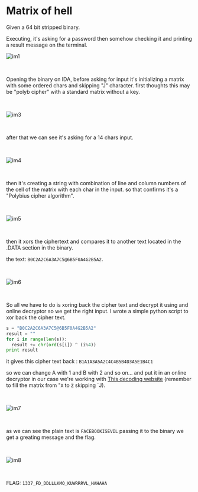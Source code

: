 # Matrix of hell

Given a 64 bit stripped binary.

Executing, it's asking for a password then somehow checking it and printing a result message on the terminal.
<br>

![im1](executing.png)

<br>


Opening the binary on IDA, before asking for input it's initializing a matrix with some ordered chars and skipping "J" character.
first thoughts this may be "polyb cipher" with a standard matrix without a key.

<br>

![im3](matrix.png)

<br>

after that we can see it's asking for a 14 chars input.

<br>

![im4](input.png)


<br>

then it's creating a string with combination of line and column numbers of the cell of the matrix with each char in the input.
so that confirms it's a "Polybius cipher algorithm".

<br>


![im5](pol.png)


<br>

then it xors the ciphertext and compares it to another text located in the .DATA section in the binary.

the text: `B0C2A2C6A3A7C5@6B5F0A4G2B5A2`.

<br>

![im6](xor.png)

<br>

So all we have to do is xoring back the cipher text and decrypt it using and online decryptor so we get the right input.
I wrote a simple python script to xor back the cipher text.

```python
s = "B0C2A2C6A3A7C5@6B5F0A4G2B5A2"
result = ""
for i in range(len(s)):
  result += chr(ord(s[i]) ^ (i%4))
print result
```

it gives this cipher text back : `B1A1A3A5A2C4C4B5B4D3A5E1B4C1`

so we can change A with 1 and B with 2 and so on... and put it in an online decryptor in our case we're working with
[This decoding website](https://www.dcode.fr/chiffre-polybe) (remember to fill the matrix from "`A` to `Z` skipping `J).


<br>

![im7](res.png)

<br>

as we can see the plain text is `FACEBOOKISEVIL` passing it to the binary we get a greating message and the flag.

<br>

![im8](flag.png)


<br>

FLAG: `1337_FD_DDLLLKMO_KUWRRRVL_HAHAHA`
